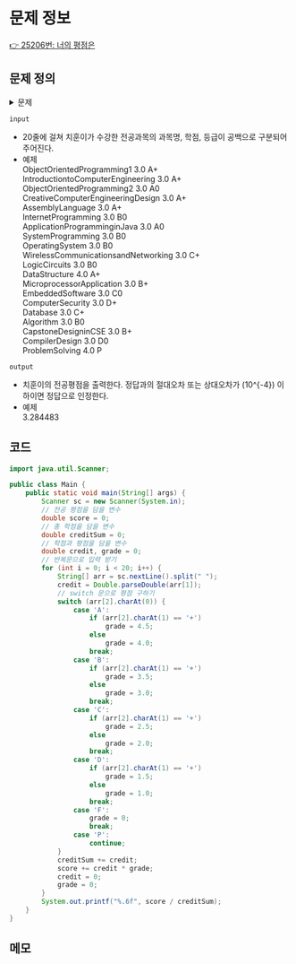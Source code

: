 # 문제 정보

[👉 25206번: 너의 평점은](https://www.acmicpc.net/problem/25206)

## 문제 정의
<details><summary> 문제
</summary>

#### 인하대학교 컴퓨터공학과를 졸업하기 위해서는, 전공평점이 3.3 이상이거나 졸업고사를 통과해야 한다. 그런데 아뿔싸, 치훈이는 깜빡하고 졸업고사를 응시하지 않았다는 사실을 깨달았다!

치훈이의 전공평점을 계산해주는 프로그램을 작성해보자.

전공평점은 전공과목별 (학점 × 과목평점)의 합을 학점의 총합으로 나눈 값이다.

인하대학교 컴퓨터공학과의 등급에 따른 과목평점은 다음 표와 같다.

- A+ : 4.5
- A0 : 4.0
- B+ : 3.5
- B0 : 3.0
- C+ : 2.5
- C0 : 2.0
- D+ : 1.5
- D0 : 1.0
- F : 0.0

P/F 과목의 경우 등급이 P또는 F로 표시되는데, 등급이 P인 과목은 계산에서 제외해야 한다.

과연 치훈이는 무사히 졸업할 수 있을까?

</details>

`input`
- 20줄에 걸쳐 치훈이가 수강한 전공과목의 과목명, 학점, 등급이 공백으로 구분되어 주어진다.
- 예제 <br>
  ObjectOrientedProgramming1 3.0 A+ <br>
  IntroductiontoComputerEngineering 3.0 A+ <br>
  ObjectOrientedProgramming2 3.0 A0 <br>
  CreativeComputerEngineeringDesign 3.0 A+ <br>
  AssemblyLanguage 3.0 A+ <br>
  InternetProgramming 3.0 B0 <br>
  ApplicationProgramminginJava 3.0 A0 <br>
  SystemProgramming 3.0 B0 <br>
  OperatingSystem 3.0 B0 <br>
  WirelessCommunicationsandNetworking 3.0 C+ <br>
  LogicCircuits 3.0 B0 <br>
  DataStructure 4.0 A+ <br>
  MicroprocessorApplication 3.0 B+ <br>
  EmbeddedSoftware 3.0 C0 <br>
  ComputerSecurity 3.0 D+ <br>
  Database 3.0 C+ <br>
  Algorithm 3.0 B0 <br>
  CapstoneDesigninCSE 3.0 B+ <br>
  CompilerDesign 3.0 D0 <br>
  ProblemSolving 4.0 P <br>

`output`
- 치훈이의 전공평점을 출력한다. 정답과의 절대오차 또는 상대오차가 \(10^{-4}\) 이하이면 정답으로 인정한다.
- 예제 <br>
  3.284483


## 코드

```java
import java.util.Scanner;

public class Main {
    public static void main(String[] args) {
        Scanner sc = new Scanner(System.in);
        // 전공 평점을 담을 변수
        double score = 0;
        // 총 학점을 담을 변수
        double creditSum = 0;
        // 학점과 평점을 담을 변수
        double credit, grade = 0;
        // 반복문으로 입력 받기
        for (int i = 0; i < 20; i++) {
            String[] arr = sc.nextLine().split(" ");
            credit = Double.parseDouble(arr[1]);
            // switch 문으로 평점 구하기
            switch (arr[2].charAt(0)) {
                case 'A':
                    if (arr[2].charAt(1) == '+')
                        grade = 4.5;
                    else
                        grade = 4.0;
                    break;
                case 'B':
                    if (arr[2].charAt(1) == '+')
                        grade = 3.5;
                    else
                        grade = 3.0;
                    break;
                case 'C':
                    if (arr[2].charAt(1) == '+')
                        grade = 2.5;
                    else
                        grade = 2.0;
                    break;
                case 'D':
                    if (arr[2].charAt(1) == '+')
                        grade = 1.5;
                    else
                        grade = 1.0;
                    break;
                case 'F':
                    grade = 0;
                    break;
                case 'P':
                    continue;
            }
            creditSum += credit;
            score += credit * grade;
            credit = 0;
            grade = 0;
        }
        System.out.printf("%.6f", score / creditSum);
    }
}
```

## 메모